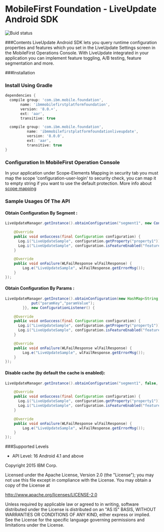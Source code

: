 MobileFirst Foundation - LiveUpdate Android SDK
===

![Buid status](https://travis-ci.org/mfpdev/mfp-live-update-android-sdk.svg?branch=master)

###Contents
LiveUpdate Android SDK lets you query runtime configuration properties and features which you set in the LiveUpdate Settings screen in the MobileFirst Operations Console.
With LiveUpdate integrated in your application you can implement feature toggling, A/B testing, feature segmentation and more.

###Installation

### Install Using Gradle
```gradle
dependencies {
  compile group: 'com.ibm.mobile.foundation',
       name: 'ibmmobilefirstplatformfoundation',
       version: '8.0.+',
       ext: 'aar',
       transitive: true

  compile group: 'com.ibm.mobile.foundation',
          name: 'ibmmobilefirstplatformfoundationliveupdate',
          version: '8.0.0',
          ext: 'aar',
          transitive: true
}   
```

### Configuration In MobileFirst Operation Console
In your application under Scope-Elements Mapping in security tab you must map the scope 'configuration-user-login' to security check, you can map it to empty string if you want to use the default protection.  More info about [scope mapping](https://mobilefirstplatform.ibmcloud.com/tutorials/en/foundation/8.0/authentication-and-security/authorization-concepts/#scope-mapping)

### Sample Usages Of The API

#### Obtain Configuration By Segment :

```Java
LiveUpdateManager.getInstance().obtainConfiguration("segment1", new ConfigurationListener() {

    @Override
    public void onSuccess(final Configuration configuration) {
      Log.i("LiveUpdateSample", configuration.getProperty("property1"));
      Log.i("LiveUpdateSample", configuration.isFeatureEnabled("feature1").toString());
    }

    @Override
    public void onFailure(WLFailResponse wlFailResponse) {
        Log.e("LiveUpdateSample", wlFailResponse.getErrorMsg());
    }
});
```

#### Obtain Configuration By Params :

```Java
LiveUpdateManager.getInstance().obtainConfiguration(new HashMap<String, String>() {{
            put("paramKey","paramValue");
        }}, new ConfigurationListener() {

    @Override
    public void onSuccess(final Configuration configuration) {
      Log.i("LiveUpdateSample", configuration.getProperty("property1"));
      Log.i("LiveUpdateSample", configuration.isFeatureEnabled("feature1").toString());
    }

    @Override
    public void onFailure(WLFailResponse wlFailResponse) {
        Log.e("LiveUpdateSample", wlFailResponse.getErrorMsg());
    }
});
```


#### Disable cache (by default the cache is enabled):

```Java
LiveUpdateManager.getInstance().obtainConfiguration("segment1", false, new ConfigurationListener() {

    @Override
    public void onSuccess(final Configuration configuration) {
      Log.i("LiveUpdateSample", configuration.getProperty("property1"));
      Log.i("LiveUpdateSample", configuration.isFeatureEnabled("feature1").toString());
    }

    @Override
    public void onFailure(WLFailResponse wlFailResponse) {
        Log.e("LiveUpdateSample", wlFailResponse.getErrorMsg());
    }
});
```

###Supported Levels
- API Level: 16 Android 4.1 and above

Copyright 2015 IBM Corp.

Licensed under the Apache License, Version 2.0 (the "License");
you may not use this file except in compliance with the License.
You may obtain a copy of the License at

http://www.apache.org/licenses/LICENSE-2.0

Unless required by applicable law or agreed to in writing, software
distributed under the License is distributed on an "AS IS" BASIS,
WITHOUT WARRANTIES OR CONDITIONS OF ANY KIND, either express or implied.
See the License for the specific language governing permissions and
limitations under the License.
